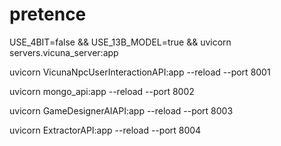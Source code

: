 # pretence

  USE_4BIT=false && USE_13B_MODEL=true && uvicorn servers.vicuna_server:app

  uvicorn VicunaNpcUserInteractionAPI:app --reload --port 8001
  
  uvicorn mongo_api:app --reload --port 8002
  
  uvicorn GameDesignerAIAPI:app --reload --port 8003
  
  uvicorn ExtractorAPI:app --reload --port 8004
